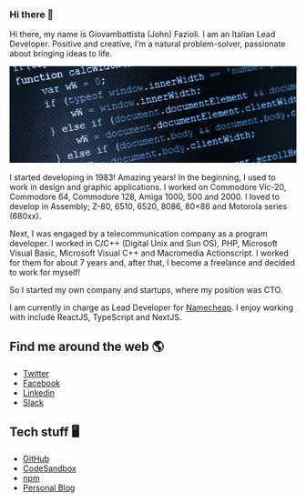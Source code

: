 ### Hi there 👋


Hi there, my name is Giovambattista (John) Fazioli. I am an Italian Lead Developer. Positive and creative, I’m a natural problem-solver, passionate about bringing ideas to life.

<img src="https://raw.githubusercontent.com/gfazioli/gfazioli/master/code.jpg"/>

I started developing in 1983! Amazing years! In the beginning,  I used to work in design and graphic applications. I worked on Commodore Vic-20, Commodore 64, Commodore 128, Amiga 1000, 500 and 2000. I loved to develop in Assembly; Z-80, 6510, 6520, 8086, 80×86 and Motorola series (680xx).

Next, I was engaged by a telecommunication company as a program developer. I worked in C/C++ (Digital Unix and Sun OS), PHP, Microsoft Visual Basic, Microsoft Visual C++ and Macromedia Actionscript. I worked for them for about 7 years and, after that, I become a freelance and decided to work for myself!

So I started my own company and startups, where my position was CTO.

I am currently in charge as Lead Developer for [Namecheap](https://namecheap.com). I enjoy working with include ReactJS, TypeScript and NextJS.

## Find me around the web 🌎

- [Twitter](https://twitter.com/gfazioli)
- [Facebook](https://www.facebook.com/undolog)
- [Linkedin](https://it.linkedin.com/in/giovambattistafazioli)
- [Slack](https://undolog.slack.com)

## Tech stuff 🖥

- [GitHub](https://github.com/gfazioli)
- [CodeSandbox](https://codesandbox.io/u/gfazioli)
- [npm](https://www.npmjs.com/~gfazioli)
- [Personal Blog](http://undolog.com)



<!--
**gfazioli/gfazioli** is a ✨ _special_ ✨ repository because its `README.md` (this file) appears on your GitHub profile.

Here are some ideas to get you started:

- 🔭 I’m currently working on ...
- 🌱 I’m currently learning ...
- 👯 I’m looking to collaborate on ...
- 🤔 I’m looking for help with ...
- 💬 Ask me about ...
- 📫 How to reach me: ...
- 😄 Pronouns: ...
- ⚡ Fun fact: ...
-->
